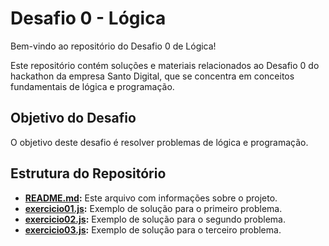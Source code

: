 # Desafio 0 - Lógica

Bem-vindo ao repositório do Desafio 0 de Lógica!

Este repositório contém soluções e materiais relacionados ao Desafio 0 do hackathon da empresa Santo Digital, que se concentra em conceitos fundamentais de lógica e programação. 
## Objetivo do Desafio

O objetivo deste desafio é resolver problemas de lógica e programação.

## Estrutura do Repositório

- **[README.md](README.md):** Este arquivo com informações sobre o projeto.
- **[exercicio01.js](exercicio01.js):** Exemplo de solução para o primeiro problema.
- **[exercicio02.js](exercicio02.js):** Exemplo de solução para o segundo problema.
- **[exercicio03.js](exercicio03.js):** Exemplo de solução para o terceiro problema.
